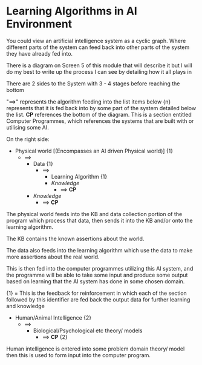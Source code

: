 # Learning Algorithms in AI Environment 

You could view an artificial intelligence system as a cyclic graph. 
Where different parts of the system can feed back into other parts of the system they have already fed into. 

There is a diagram on Screen 5 of this module that will describe it but I will do my best to write up the process I can see by detailing how it all plays in


There are 2 sides to the System with 3 - 4 stages before reaching the bottom

"==>" represents the algorithm feeding into the list items below 
{n} represents that it is fed back  into by some part of the system
detailed below the list. 
**CP** references the bottom of the diagram. This is a section entitled Computer Programmes, which references the systems that are built with or utilising some AI.

On the right side: 


- Physical world [(Encompasses an AI driven Physical world)] {1}
  - ==>
    - Data {1}
      - ==>
        - Learning Algorithm {1}
        - *Knowledge*
          - ==> **CP**
    - *Knowledge*
      - ==> **CP**

The physical world feeds into the KB and data collection portion of the program which process that data, then sends it into the KB and/or onto the learning algorithm. 

The KB contains the known assertions about the world. 

The data also feeds into the learning algorithm which use the data to make more assertions about the real world.

This is then fed into the computer programmes utilizing this AI system, and the programme will be able to take some input and produce some output based on learning that the AI system has done in some chosen domain. 

{1} = This is the feedback for reinforcement in which each of the section followed by this identifier are fed back the output data for further learning and knowledge 

- Human/Animal Intelligence {2}
  - ==> 
    - Biological/Psychological etc  theory/ models
      - ==> **CP** {2}

Human intelligence is entered into some problem domain theory/ model then this is used to form input into the computer program. 



